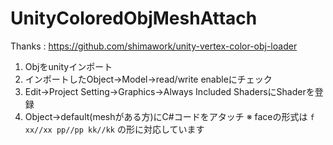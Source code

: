 # UnityColoredObjMeshAttach
Thanks : https://github.com/shimawork/unity-vertex-color-obj-loader

1. Objをunityインポート
2. インポートしたObject->Model->read/write enableにチェック
3. Edit->Project Setting->Graphics->Always Included ShadersにShaderを登録
4. Object->default(meshがある方)にC#コードをアタッチ
※ faceの形式は ```f xx//xx pp//pp kk//kk``` の形に対応しています
